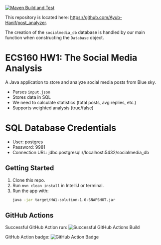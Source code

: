 [![Maven Build and Test](https://github.com/Ayub-Hanif/post_analyzer/actions/workflows/maven.yml/badge.svg)](https://github.com/Ayub-Hanif/post_analyzer/actions/workflows/maven.yml)

This repository is located here: https://github.com/Ayub-Hanif/post_analyzer.

The creation of the `socialmedia_db` database is handled by our main function when constructing the `Database` object.

# ECS160 HW1: The Social Media Analysis

A Java application to store and analyze social media posts from Blue sky.
- Parses `input.json`
- Stores data in SQL
- We need to calculate statistics (total posts, avg replies, etc.)
- Supports weighted analysis (true/false)

# SQL Database Credentials
- User: postgres
- Password: 9981
- Connection URL: jdbc:postgresql://localhost:5432/socialmedia_db

## Getting Started
1. Clone this repo.
2. Run `mvn clean install` in IntelliJ or terminal.
3. Run the app with:
   ```bash
   java -jar target/HW1-solution-1.0-SNAPSHOT.jar

## GitHub Actions
Successful GitHub Action run:
![Successful GitHub Actions Build](gh-action-pass.png)

GitHub Action badge:
![GitHub Action Badge](gh-action-badge.png)
